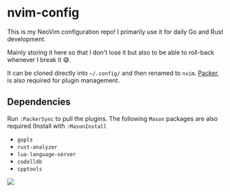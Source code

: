 # nvim-config
This is my NeoVim configuration repo! I primarily use it for daily Go and Rust development.

Mainly storing it here so that I don't lose it but also to be able to roll-back whenever I break it 😅.

It can be cloned directly into `~/.config/` and then renamed to `nvim`. [Packer](https://github.com/wbthomason/packer.nvim), is also required for plugin management. 

## Dependencies

Run `:PackerSync` to pull the plugins.
The following `Mason` packages are also required (Install with `:MasonInstall`
* `gopls`
* `rust-analyzer`
* `lua-language-server`
* `codelldb`
* `cpptools`

![](https://media.giphy.com/media/5Zesu5VPNGJlm/giphy-downsized.gif)
